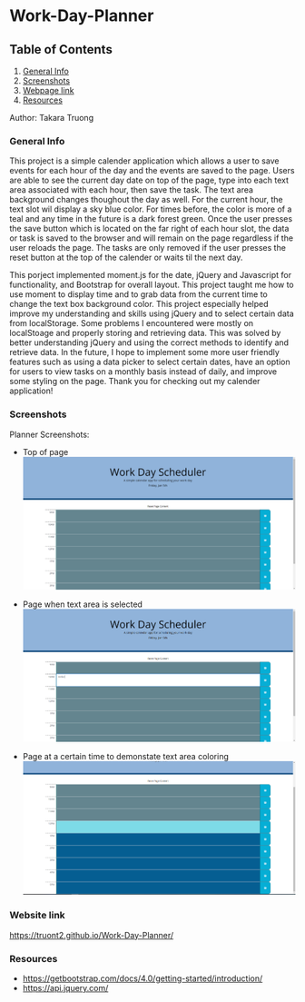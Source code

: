 # Work-Day-Planner

## Table of Contents
1. [General Info](#general-info)
2. [Screenshots](#screenshots)
3. [Webpage link](#Webpage-link)
4. [Resources](#resources)

Author: Takara Truong
### General Info
This project is a simple calender application which allows a user to save events for each hour of the day and the events are saved to the page. Users are able to see the current day date on top of the page, type into each text area associated with each hour, then save the task. The text area background changes thoughout the day as well. For the current hour, the text slot wil display a sky blue color. For times before, the color is more of a teal and any time in the future is a dark forest green. Once the user presses the save button which is located on the far right of each hour slot, the data or task is saved to the browser and will remain on the page regardless if the user reloads the page. The tasks are only removed if the user presses the reset button at the top of the calender or waits til the next day. 

This porject implemented moment.js for the date, jQuery and Javascript for functionality, and Bootstrap for overall layout. This project taught me how to use moment to display time and to grab data from the current time to change the text box background color. This project especially helped improve my understanding and skills using jQuery and to select certain data from localStorage. Some problems I encountered were mostly on localStoage and properly storing and retrieving data. This was solved by better understanding jQuery and using the correct methods to identify and retrieve data.  In the future, I hope to implement some more user friendly features such as using a data picker to select certain dates, have an option for users to view tasks on a monthly basis instead of daily, and improve some styling on the page. Thank you for checking out my calender application!

### Screenshots
Planner Screenshots:

* Top of page
![website screenshot](./images/Capture.PNG)

* Page when text area is selected
![website screenshot](./images/Capture1.PNG)

* Page at a certain time to demonstate text area coloring
![website screenshot](./images/Capture2.PNG)

### Website link
https://truont2.github.io/Work-Day-Planner/

### Resources
* https://getbootstrap.com/docs/4.0/getting-started/introduction/
* https://api.jquery.com/

